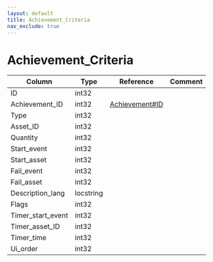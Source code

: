 ```yaml
---
layout: default
title: Achievement_Criteria
nav_exclude: true
---
```

# Achievement_Criteria

| Column | Type | Reference | Comment |
|--------|------|-----------|---------|
|ID|int32|||
|Achievement_ID|int32|[Achievement#ID](Achievement)||
|Type|int32|||
|Asset_ID|int32|||
|Quantity|int32|||
|Start_event|int32|||
|Start_asset|int32|||
|Fail_event|int32|||
|Fail_asset|int32|||
|Description_lang|locstring|||
|Flags|int32|||
|Timer_start_event|int32|||
|Timer_asset_ID|int32|||
|Timer_time|int32|||
|Ui_order|int32|||
